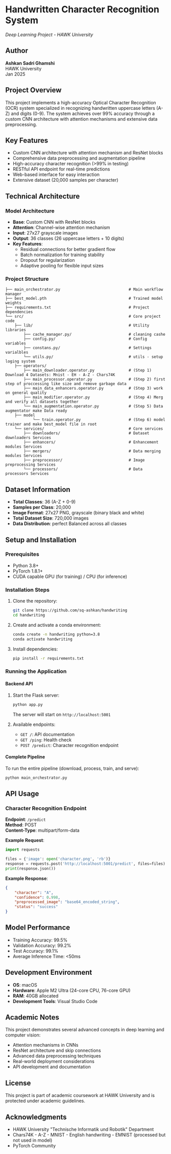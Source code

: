 # Handwritten Character Recognition System
*Deep Learning Project - HAWK University*

## Author
**Ashkan Sadri Ghamshi**  
HAWK University  
Jan 2025

## Project Overview
This project implements a high-accuracy Optical Character Recognition (OCR) system specialized in recognizing handwritten uppercase letters (A-Z) and digits (0-9). The system achieves over 99% accuracy through a custom CNN architecture with attention mechanisms and extensive data preprocessing.

## Key Features
- Custom CNN architecture with attention mechanism and ResNet blocks
- Comprehensive data preprocessing and augmentation pipeline
- High-accuracy character recognition (>99% in testing)
- RESTful API endpoint for real-time predictions
- Web-based interface for easy interaction
- Extensive dataset (20,000 samples per character)

## Technical Architecture

### Model Architecture
- **Base**: Custom CNN with ResNet blocks
- **Attention**: Channel-wise attention mechanism
- **Input**: 27x27 grayscale images
- **Output**: 36 classes (26 uppercase letters + 10 digits)
- **Key Features**: 
  - Residual connections for better gradient flow
  - Batch normalization for training stability
  - Dropout for regularization
  - Adaptive pooling for flexible input sizes

### Project Structure
```
├── main_orchestrator.py                              # Main workflow manager
├── best_model.pth                                    # Trained model weights
├── requirements.txt                                  # Project dependencies
└── src/                                              # Core project code
    ├── lib/                                          # Utility libraries
        ├── cache_manager.py/                         # cleaning cashe
        ├── config.py/                                # Config variables
        ├── constans.py/                              # Settings varialbles
        └── utils.py/                                 # utils - setup loging system
    ├── operators/                                  
        ├── main_downloader.operator.py               # (Step 1) Download 4 Datasets: Mnist - EH - A-Z - Chars74K
        ├── main_processor.operator.py                # (Step 2) first step of proccessing like size and remove garbage data
        ├── main_data_enhancers.operator.py           # (Step 3) work on general quality
        ├── main_modifier.operator.py                 # (Step 4) Merg and verify all datasets together
        └── main_augmentation.operator.py             # (Step 5) Data augmentator make Data ready
    ├── model                                     
            └── train.operator.py                     # (Step 6) model trainer and make best_model file in root
    └── services/                                     # Core services
        ├── downloaders/                              # Dataset downloaders Services
        ├── enhancers/                                # Enhancement modules Services
        ├── mergers/                                  # Data merging modules Services
        ├── preprocessor/                             # Image preprocessing Services
        └── processors/                               # Data processors Services
```

## Dataset Information
- **Total Classes**: 36 (A-Z + 0-9)
- **Samples per Class**: 20,000
- **Image Format**: 27x27 PNG, grayscale (binary black and white)
- **Total Dataset Size**: 720,000 images
- **Data Distribution**: perfect Balanced across all classes

## Setup and Installation

### Prerequisites
- Python 3.8+
- PyTorch 1.8.1+
- CUDA capable GPU (for training) / CPU (for inference)

### Installation Steps
1. Clone the repository:
   ```bash
   git clone https://github.com/sq-ashkan/handwriting 
   cd handwriting
   ```

2. Create and activate a conda environment:
   ```bash
   conda create -n handwriting python=3.8
   conda activate handwriting
   ```

3. Install dependencies:
   ```bash
   pip install -r requirements.txt
   ```

### Running the Application

#### Backend API
1. Start the Flask server:
   ```bash
   python app.py
   ```
   The server will start on `http://localhost:5001`

2. Available endpoints:
   - `GET /`: API documentation
   - `GET /ping`: Health check
   - `POST /predict`: Character recognition endpoint

#### Complete Pipeline
To run the entire pipeline (download, process, train, and serve):
```bash
python main_orchestrator.py
```

## API Usage

### Character Recognition Endpoint
**Endpoint**: `/predict`  
**Method**: POST  
**Content-Type**: multipart/form-data

**Example Request**:
```python
import requests

files = {'image': open('character.png', 'rb')}
response = requests.post('http://localhost:5001/predict', files=files)
print(response.json())
```

**Example Response**:
```json
{
    "character": "A",
    "confidence": 0.998,
    "preprocessed_image": "base64_encoded_string",
    "status": "success"
}
```

## Model Performance
- Training Accuracy: 99.5%
- Validation Accuracy: 99.2%
- Test Accuracy: 99.1%
- Average Inference Time: <50ms

## Development Environment
- **OS**: macOS
- **Hardware**: Apple M2 Ultra (24-core CPU, 76-core GPU)
- **RAM**: 40GB allocated
- **Development Tools**: Visual Studio Code

## Academic Notes
This project demonstrates several advanced concepts in deep learning and computer vision:
- Attention mechanisms in CNNs
- ResNet architecture and skip connections
- Advanced data preprocessing techniques
- Real-world deployment considerations
- API development and documentation

## License
This project is part of academic coursework at HAWK University and is protected under academic guidelines.

## Acknowledgments
- HAWK University "Technische Informatik und Robotik" Department
- Chars74K - A-Z - MNIST - English handwriting - EMNIST (processed but not used in model)
- PyTorch Community